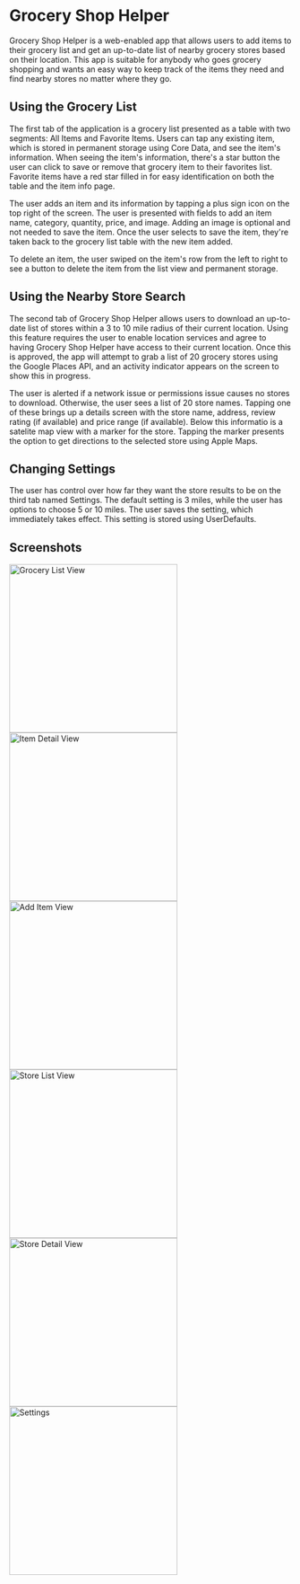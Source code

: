 # Grocery Shop Helper

Grocery Shop Helper is a web-enabled app that allows users to add items to their grocery list and get an up-to-date list of nearby grocery stores based on their location. This app is suitable for anybody who goes grocery shopping and wants an easy way to keep track of the items they need and find nearby stores no matter where they go.

## Using the Grocery List
The first tab of the application is a grocery list presented as a table with two segments: All Items and Favorite Items. Users can tap any existing item, which is stored in permanent storage using Core Data, and see the item's information. When seeing the item's information, there's a star button the user can click to save or remove that grocery item to their favorites list. Favorite items have a red star filled in for easy identification on both the table and the item info page.

The user adds an item and its information by tapping a plus sign icon on the top right of the screen. The user is presented with fields to add an item name, category, quantity, price, and image. Adding an image is optional and not needed to save the item. Once the user selects to save the item, they're taken back to the grocery list table with the new item added.

To delete an item, the user swiped on the item's row from the left to right to see a button to delete the item from the list view and permanent storage.

## Using the Nearby Store Search
The second tab of Grocery Shop Helper allows users to download an up-to-date list of stores within a 3 to 10 mile radius of their current location. Using this feature requires the user to enable location services and agree to having Grocery Shop Helper have access to their current location. Once this is approved, the app will attempt to grab a list of 20 grocery stores using the Google Places API, and an activity indicator appears on the screen to show this in progress. 

The user is alerted if a network issue or permissions issue causes no stores to download. Otherwise, the user sees a list of 20 store names. Tapping one of these brings up a details screen with the store name, address, review rating (if available) and price range (if available). Below this informatio is a satelite map view with a marker for the store. Tapping the marker presents the option to get directions to the selected store using Apple Maps.

## Changing Settings
The user has control over how far they want the store results to be on the third tab named Settings. The default setting is 3 miles, while the user has options to choose 5 or 10 miles. The user saves the setting, which immediately takes effect. This setting is stored using UserDefaults.

## Screenshots

<img src="http://i.imgur.com/mpKWcEw.png" alt="Grocery List View" height="300">
<img src="http://i.imgur.com/rSKHriF.png" alt="Item Detail View" height="300">
<img src="http://i.imgur.com/ed2vT6F.png" alt="Add Item View" height="300">

<img src="http://i.imgur.com/ed2vT6F.png" alt="Store List View" height="300">
<img src="http://i.imgur.com/6NSXMHK.jpg" alt="Store Detail View" height="300">
<img src="http://i.imgur.com/psyam4d.pngg" alt="Settings" height="300">

